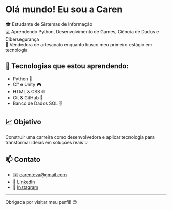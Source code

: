 # Olá mundo! Eu sou a Caren

🎓 Estudante de Sistemas de Informação  
💻 Aprendendo Python, Desenvolvimento de Games, Ciência de Dados e Cibersegurança  
🎨 Vendedora de artesanato enquanto busco meu primeiro estágio em tecnologia  

## 🚀 Tecnologias que estou aprendendo:

- Python 🐍
- C# e Unity 🎮
- HTML & CSS 🌐
- Git & GitHub 📁
- Banco de Dados SQL 🗄️

## 📈 Objetivo

Construir uma carreira como desenvolvedora e aplicar tecnologia para transformar ideias em soluções reais 💡

## 📫 Contato

- ✉️ carenteva@gmail.com
- 💼 [LinkedIn](https://www.linkedin.com/in/caren-t-neves/)
- 🧁 [Instagram](https://www.instagram.com/cybercupcakes/)


---

Obrigada por visitar meu perfil! 😊
